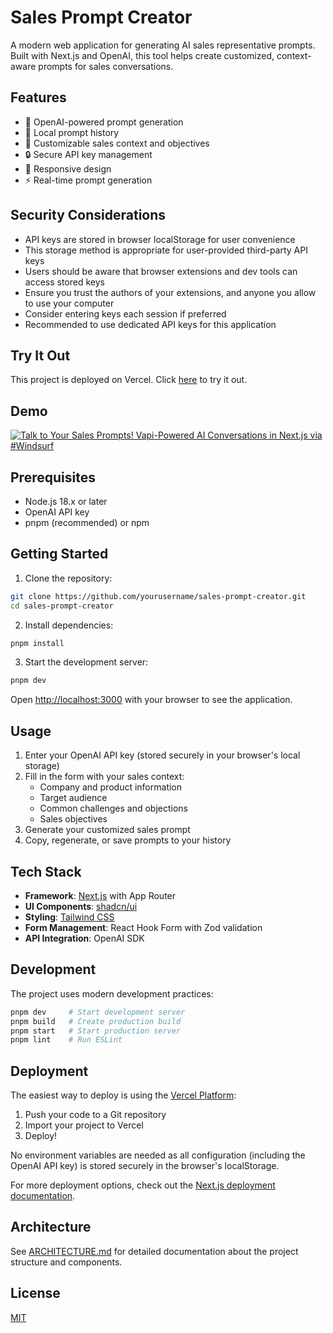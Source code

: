 # Sales Prompt Creator

A modern web application for generating AI sales representative prompts. Built with Next.js and OpenAI, this tool helps create customized, context-aware prompts for sales conversations.

## Features

- 🤖 OpenAI-powered prompt generation
- 💾 Local prompt history
- 🎯 Customizable sales context and objectives
- 🔒 Secure API key management
- 📱 Responsive design
- ⚡ Real-time prompt generation

## Security Considerations

- API keys are stored in browser localStorage for user convenience
- This storage method is appropriate for user-provided third-party API keys
- Users should be aware that browser extensions and dev tools can access stored keys
- Ensure you trust the authors of your extensions, and anyone you allow to use your computer
- Consider entering keys each session if preferred
- Recommended to use dedicated API keys for this application

## Try It Out

This project is deployed on Vercel. Click [here](https://sales-prompt-creator.vercel.app/) to try it out.

## Demo

[![Talk to Your Sales Prompts! Vapi-Powered AI Conversations in Next.js via #Windsurf](https://img.youtube.com/vi/Q1sEkoNmpkk/maxresdefault.jpg)](https://www.youtube.com/watch?v=Q1sEkoNmpkk)

## Prerequisites

- Node.js 18.x or later
- OpenAI API key
- pnpm (recommended) or npm

## Getting Started

1. Clone the repository:
```bash
git clone https://github.com/yourusername/sales-prompt-creator.git
cd sales-prompt-creator
```

2. Install dependencies:
```bash
pnpm install
```

3. Start the development server:
```bash
pnpm dev
```

Open [http://localhost:3000](http://localhost:3000) with your browser to see the application.

## Usage

1. Enter your OpenAI API key (stored securely in your browser's local storage)
2. Fill in the form with your sales context:
   - Company and product information
   - Target audience
   - Common challenges and objections
   - Sales objectives
3. Generate your customized sales prompt
4. Copy, regenerate, or save prompts to your history

## Tech Stack

- **Framework**: [Next.js](https://nextjs.org) with App Router
- **UI Components**: [shadcn/ui](https://ui.shadcn.com/)
- **Styling**: [Tailwind CSS](https://tailwindcss.com)
- **Form Management**: React Hook Form with Zod validation
- **API Integration**: OpenAI SDK

## Development

The project uses modern development practices:

```bash
pnpm dev     # Start development server
pnpm build   # Create production build
pnpm start   # Start production server
pnpm lint    # Run ESLint
```

## Deployment

The easiest way to deploy is using the [Vercel Platform](https://vercel.com/new):

1. Push your code to a Git repository
2. Import your project to Vercel
3. Deploy!

No environment variables are needed as all configuration (including the OpenAI API key) is stored securely in the browser's localStorage.

For more deployment options, check out the [Next.js deployment documentation](https://nextjs.org/docs/app/building-your-application/deploying).

## Architecture

See [ARCHITECTURE.md](docs/ARCHITECTURE.md) for detailed documentation about the project structure and components.

## License

[MIT](LICENSE)

